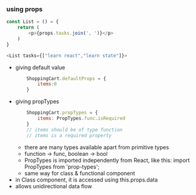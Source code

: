 ### using props
```js
const List = () = {
    return (
        <p>{props.tasks.join(', ')}</p>
    )
}

<List tasks={["learn react","learn state"]}>
```
- giving default value
    ```js
        ShoppingCart.defaultProps = {
            items:0
        }
    ```
- giving propTypes
    ```js
        ShoppingCart.propTypes = {
            items: PropTypes.func.isRequired
        }
        // items should be of type function
        // items is a required property
    ```
    - there are many types available apart from primitive types
    - function -> func, boolean -> bool
    - PropTypes is imported independently from React, like this: import PropTypes from 'prop-types';
    - same way for class & functional component
- in Class component, it is accessed using this.props.data
- allows unidirectional data flow